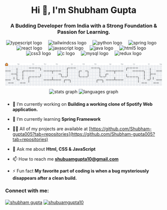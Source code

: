 <h1 align="center">Hi 👋, I'm Shubham Gupta</h1>
<h3 align="center">A Budding Developer from India with a Strong Foundation & Passion for Learning.</h3>

<div align="center">
  <img src="https://skillicons.dev/icons?i=ts" height="60" alt="typescript logo"  />
  <img width="12" />
  <img src="https://skillicons.dev/icons?i=tailwind" height="60" alt="tailwindcss logo"  />
  <img width="12" />
  <img src="https://skillicons.dev/icons?i=py" height="60" alt="python logo"  />
  <img width="12" />
  <img src="https://cdn.jsdelivr.net/gh/devicons/devicon/icons/spring/spring-original.svg" height="60" alt="spring logo"  />
  <img width="12" />
  <img src="https://cdn.jsdelivr.net/gh/devicons/devicon/icons/react/react-original.svg" height="60" alt="react logo"  />
  <img width="12" />
  <img src="https://cdn.jsdelivr.net/gh/devicons/devicon/icons/javascript/javascript-original.svg" height="60" alt="javascript logo"  />
  <img width="12" />
  <img src="https://cdn.jsdelivr.net/gh/devicons/devicon/icons/java/java-original.svg" height="60" alt="java logo"  />
  <img width="12" />
  <img src="https://cdn.jsdelivr.net/gh/devicons/devicon/icons/html5/html5-original.svg" height="60" alt="html5 logo"  />
  <img width="12" />
  <img src="https://cdn.jsdelivr.net/gh/devicons/devicon/icons/css3/css3-original.svg" height="60" alt="css3 logo"  />
  <img width="12" />
  <img src="https://cdn.jsdelivr.net/gh/devicons/devicon/icons/c/c-original.svg" height="60" alt="c logo"  />
  <img width="12" />
  <img src="https://cdn.jsdelivr.net/gh/devicons/devicon/icons/mysql/mysql-original.svg" height="60" alt="mysql logo"  />
  <img width="12" />
  <img src="https://cdn.jsdelivr.net/gh/devicons/devicon/icons/redux/redux-original.svg" height="60" alt="redux logo"  />
</div>

###

<picture>
  <source media="(prefers-color-scheme: dark)" srcset="https://raw.githubusercontent.com/Shubham-gupta005/Shubham-gupta005/output/pacman-contribution-graph-dark.svg">
  <source media="(prefers-color-scheme: light)" srcset="https://raw.githubusercontent.com/Shubham-gupta005/Shubham-gupta005/output/pacman-contribution-graph.svg">
  <img alt="pacman contribution graph" src="https://raw.githubusercontent.com/Shubham-gupta005/Shubham-gupta005/output/pacman-contribution-graph.svg">
</picture>

<div align="center">
  <img src="https://github-readme-stats.vercel.app/api?username=Shubham-gupta005&hide_title=false&hide_rank=false&show_icons=true&include_all_commits=true&count_private=true&disable_animations=false&theme=dracula&locale=en&hide_border=false" height="150" alt="stats graph"  />
  <img src="https://github-readme-stats.vercel.app/api/top-langs?username=Shubham-gupta005&locale=en&hide_title=false&layout=compact&card_width=320&langs_count=5&theme=dracula&hide_border=false" height="150" alt="languages graph"  />
</div>

###

- 🔭 I’m currently working on **Building a working clone of Spotify Web application.**

- 🌱 I’m currently learning **Spring Framework**

- 👨‍💻 All of my projects are available at [https://github.com/Shubham-gupta005?tab=repositories](https://github.com/Shubham-gupta005?tab=repositories)

- 💬 Ask me about **Html, CSS & JavaScript**

- 📫 How to reach me **shubuamgupta10@gmail.com**

- ⚡ Fun fact **My favorite part of coding is when a bug mysteriously disappears after a clean build.**

<h3 align="left">Connect with me:</h3>
<p align="left">
<a href="https://linkedin.com/in/shubham gupta" target="blank"><img align="center" src="https://raw.githubusercontent.com/rahuldkjain/github-profile-readme-generator/master/src/images/icons/Social/linked-in-alt.svg" alt="shubham gupta" height="30" width="40" /></a>
<a href="https://www.leetcode.com/shubuamgupta10" target="blank"><img align="center" src="https://raw.githubusercontent.com/rahuldkjain/github-profile-readme-generator/master/src/images/icons/Social/leet-code.svg" alt="shubuamgupta10" height="30" width="40" /></a>
</p>
